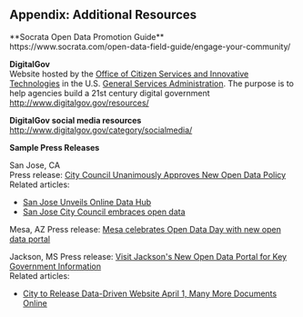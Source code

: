 <h2>Appendix: Additional Resources</h2>
**Socrata Open Data Promotion Guide**
<br>https://www.socrata.com/open-data-field-guide/engage-your-community/</br>

**DigitalGov**
<br>Website hosted by the <a href="http://www.gsa.gov/portal/category/25729">Office of Citizen Services and Innovative Technologies</a> in the U.S. <a href="http://www.gsa.gov/portal/category/100000">General Services Administration</a>. The purpose is to help agencies build a 21st century digital government</br>
http://www.digitalgov.gov/resources/

**DigitalGov social media resources**
<br>http://www.digitalgov.gov/category/socialmedia/</br>

**Sample Press Releases**

San Jose, CA
<br>Press release: <a href="http://www.sanjoseinfo.org/external/content/document/1914/2806926/1/Open%20Data%20Final.pdf">City Council Unanimously Approves New Open Data Policy</a></br> 
Related articles:
* <a href="http://www.sanjoseinside.com/2016/04/08/san-jose-creates-online-data-hub/">San Jose Unveils Online Data Hub</a> 
* <a href="https://sfbay.ca/2016/04/05/san-jose-city-council-embraces-open-data/">San Jose City Council embraces open data</a>

Mesa, AZ
Press release: <a href="http://www.mesaaz.gov/Home/Components/News/News/926/">Mesa celebrates Open Data Day with new open data portal</a>

Jackson, MS
Press release: <a href="http://www.jacksonms.gov/CivicAlerts.aspx?AID=571">Visit Jackson's New Open Data Portal for Key Government Information</a>
<br>Related articles:
* <a href="http://www.jacksonfreepress.com/news/2016/mar/21/city-release-data-driven-website-april-1-many-more/">City to Release Data-Driven Website April 1, Many More Documents Online</a></br>
